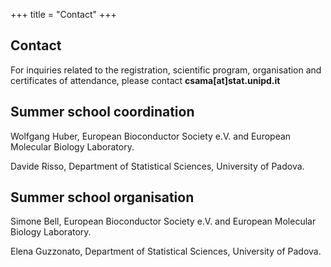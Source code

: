 +++
title = "Contact"
+++

## Contact

For inquiries related to the registration, scientific program, organisation and certificates of attendance, please contact **csama[at]stat.unipd.it**

## Summer school coordination
Wolfgang Huber, European Bioconductor Society e.V. and European Molecular Biology Laboratory.

Davide Risso, Department of Statistical Sciences, University of Padova.

## Summer school organisation
Simone Bell, European Bioconductor Society e.V. and European Molecular Biology Laboratory.

Elena Guzzonato, Department of Statistical Sciences, University of Padova.


